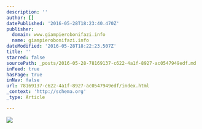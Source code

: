 ```yaml
---
description: ''
author: []
datePublished: '2016-05-28T18:23:40.470Z'
publisher:
  domain: www.giampierobonifazi.info
  name: giampierobonifazi.info
dateModified: '2016-05-28T18:22:23.507Z'
title: ''
starred: false
sourcePath: _posts/2016-05-28-78169137-c622-4a1f-8927-ac0547949edf.md
inFeed: true
hasPage: true
inNav: false
url: 78169137-c622-4a1f-8927-ac0547949edf/index.html
_context: 'http://schema.org'
_type: Article

---
```

![](http://65.media.tumblr.com/e29cab2e69c32721d55d68356d4e7a3e/tumblr_o7lpl2iO0N1r9jevyo1_1280.jpg)